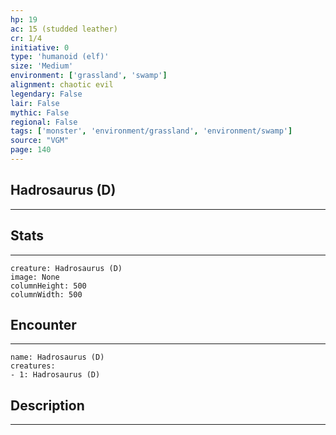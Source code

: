 ```yaml
---
hp: 19
ac: 15 (studded leather)
cr: 1/4
initiative: 0
type: 'humanoid (elf)'    
size: 'Medium'
environment: ['grassland', 'swamp']
alignment: chaotic evil
legendary: False
lair: False
mythic: False
regional: False
tags: ['monster', 'environment/grassland', 'environment/swamp']
source: "VGM"
page: 140
---
```


## Hadrosaurus (D)
---



## Stats
---

```statblock
creature: Hadrosaurus (D)
image: None
columnHeight: 500
columnWidth: 500
```

## Encounter
---

```encounter-table
name: Hadrosaurus (D)
creatures:
- 1: Hadrosaurus (D)
```

## Description
---




